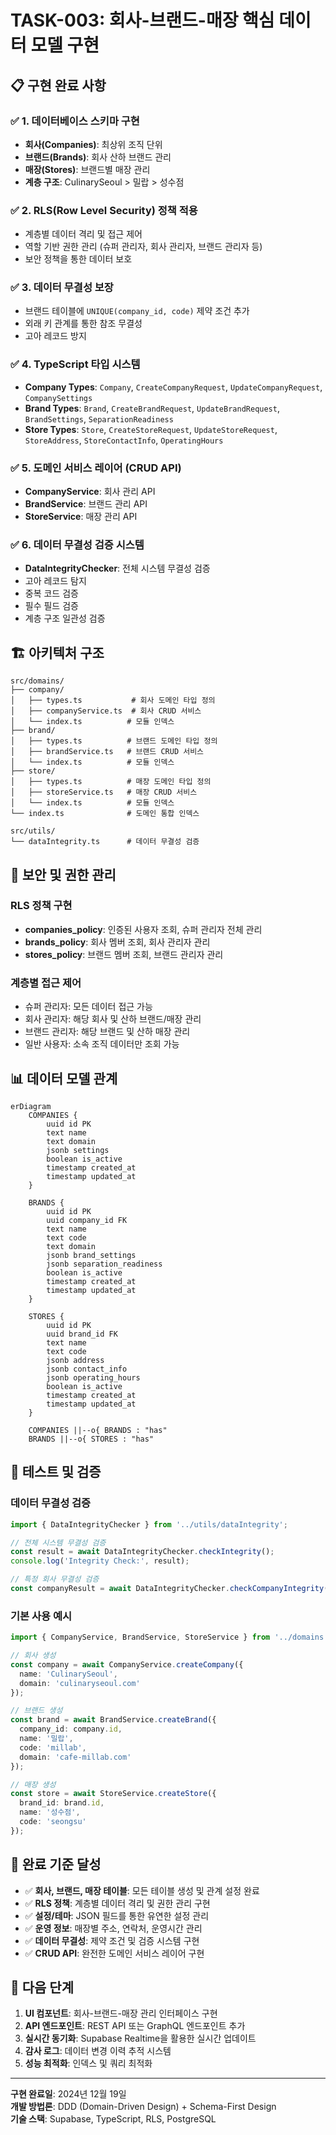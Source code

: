 # TASK-003: 회사-브랜드-매장 핵심 데이터 모델 구현

## 📋 구현 완료 사항

### ✅ 1. 데이터베이스 스키마 구현
- **회사(Companies)**: 최상위 조직 단위
- **브랜드(Brands)**: 회사 산하 브랜드 관리
- **매장(Stores)**: 브랜드별 매장 관리
- **계층 구조**: CulinarySeoul > 밀랍 > 성수점

### ✅ 2. RLS(Row Level Security) 정책 적용
- 계층별 데이터 격리 및 접근 제어
- 역할 기반 권한 관리 (슈퍼 관리자, 회사 관리자, 브랜드 관리자 등)
- 보안 정책을 통한 데이터 보호

### ✅ 3. 데이터 무결성 보장
- 브랜드 테이블에 `UNIQUE(company_id, code)` 제약 조건 추가
- 외래 키 관계를 통한 참조 무결성
- 고아 레코드 방지

### ✅ 4. TypeScript 타입 시스템
- **Company Types**: `Company`, `CreateCompanyRequest`, `UpdateCompanyRequest`, `CompanySettings`
- **Brand Types**: `Brand`, `CreateBrandRequest`, `UpdateBrandRequest`, `BrandSettings`, `SeparationReadiness`
- **Store Types**: `Store`, `CreateStoreRequest`, `UpdateStoreRequest`, `StoreAddress`, `StoreContactInfo`, `OperatingHours`

### ✅ 5. 도메인 서비스 레이어 (CRUD API)
- **CompanyService**: 회사 관리 API
- **BrandService**: 브랜드 관리 API
- **StoreService**: 매장 관리 API

### ✅ 6. 데이터 무결성 검증 시스템
- **DataIntegrityChecker**: 전체 시스템 무결성 검증
- 고아 레코드 탐지
- 중복 코드 검증
- 필수 필드 검증
- 계층 구조 일관성 검증

## 🏗️ 아키텍처 구조

```
src/domains/
├── company/
│   ├── types.ts           # 회사 도메인 타입 정의
│   ├── companyService.ts  # 회사 CRUD 서비스
│   └── index.ts          # 모듈 인덱스
├── brand/
│   ├── types.ts          # 브랜드 도메인 타입 정의
│   ├── brandService.ts   # 브랜드 CRUD 서비스
│   └── index.ts          # 모듈 인덱스
├── store/
│   ├── types.ts          # 매장 도메인 타입 정의
│   ├── storeService.ts   # 매장 CRUD 서비스
│   └── index.ts          # 모듈 인덱스
└── index.ts              # 도메인 통합 인덱스

src/utils/
└── dataIntegrity.ts      # 데이터 무결성 검증
```

## 🔐 보안 및 권한 관리

### RLS 정책 구현
- **companies_policy**: 인증된 사용자 조회, 슈퍼 관리자 전체 관리
- **brands_policy**: 회사 멤버 조회, 회사 관리자 관리
- **stores_policy**: 브랜드 멤버 조회, 브랜드 관리자 관리

### 계층별 접근 제어
- 슈퍼 관리자: 모든 데이터 접근 가능
- 회사 관리자: 해당 회사 및 산하 브랜드/매장 관리
- 브랜드 관리자: 해당 브랜드 및 산하 매장 관리
- 일반 사용자: 소속 조직 데이터만 조회 가능

## 📊 데이터 모델 관계

```mermaid
erDiagram
    COMPANIES {
        uuid id PK
        text name
        text domain
        jsonb settings
        boolean is_active
        timestamp created_at
        timestamp updated_at
    }
    
    BRANDS {
        uuid id PK
        uuid company_id FK
        text name
        text code
        text domain
        jsonb brand_settings
        jsonb separation_readiness
        boolean is_active
        timestamp created_at
        timestamp updated_at
    }
    
    STORES {
        uuid id PK
        uuid brand_id FK
        text name
        text code
        jsonb address
        jsonb contact_info
        jsonb operating_hours
        boolean is_active
        timestamp created_at
        timestamp updated_at
    }
    
    COMPANIES ||--o{ BRANDS : "has"
    BRANDS ||--o{ STORES : "has"
```

## 🧪 테스트 및 검증

### 데이터 무결성 검증
```typescript
import { DataIntegrityChecker } from '../utils/dataIntegrity';

// 전체 시스템 무결성 검증
const result = await DataIntegrityChecker.checkIntegrity();
console.log('Integrity Check:', result);

// 특정 회사 무결성 검증
const companyResult = await DataIntegrityChecker.checkCompanyIntegrity(companyId);
```

### 기본 사용 예시
```typescript
import { CompanyService, BrandService, StoreService } from '../domains';

// 회사 생성
const company = await CompanyService.createCompany({
  name: 'CulinarySeoul',
  domain: 'culinaryseoul.com'
});

// 브랜드 생성
const brand = await BrandService.createBrand({
  company_id: company.id,
  name: '밀랍',
  code: 'millab',
  domain: 'cafe-millab.com'
});

// 매장 생성
const store = await StoreService.createStore({
  brand_id: brand.id,
  name: '성수점',
  code: 'seongsu'
});
```

## 🎯 완료 기준 달성

- ✅ **회사, 브랜드, 매장 테이블**: 모든 테이블 생성 및 관계 설정 완료
- ✅ **RLS 정책**: 계층별 데이터 격리 및 권한 관리 구현
- ✅ **설정/테마**: JSON 필드를 통한 유연한 설정 관리
- ✅ **운영 정보**: 매장별 주소, 연락처, 운영시간 관리
- ✅ **데이터 무결성**: 제약 조건 및 검증 시스템 구현
- ✅ **CRUD API**: 완전한 도메인 서비스 레이어 구현

## 🚀 다음 단계

1. **UI 컴포넌트**: 회사-브랜드-매장 관리 인터페이스 구현
2. **API 엔드포인트**: REST API 또는 GraphQL 엔드포인트 추가
3. **실시간 동기화**: Supabase Realtime을 활용한 실시간 업데이트
4. **감사 로그**: 데이터 변경 이력 추적 시스템
5. **성능 최적화**: 인덱스 및 쿼리 최적화

---

**구현 완료일**: 2024년 12월 19일  
**개발 방법론**: DDD (Domain-Driven Design) + Schema-First Design  
**기술 스택**: Supabase, TypeScript, RLS, PostgreSQL